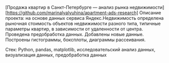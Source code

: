 [Продажа квартир в Санкт-Петербурге — анализ рынка недвижимости] [https://github.com/marinalyalyuhina/apartment-ads-research]
Описание проекта: на основе данных сервиса Яндекс.Недвижимость определена рыночная стоимость
объектов недвижимости разного типа, типичные параметры квартир, в зависимости от
удаленности от центра. Проведена предобработка данных. Добавлены новые данные.
Построены гистограммы, боксплоты, диаграммы рассеивания.

Стек: Python, pandas, matplotlib, исследовательский анализ данных, визуализация данных, предобработка данных
